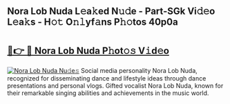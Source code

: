 ## Nora Lob Nuda L𝚎a𝚔ed N𝚞𝚍e - Part-SGk Vi𝚍𝚎o L𝚎a𝚔s - H𝚘𝚝 O𝚗𝚕yf𝚊ns P𝚑𝚘tos 40p0a

# <h2><a href="http://kf2spc4.oniu.top/?m=Nora+Lob+Nuda">🔗👉 🔴 Nora Lob Nuda P𝚑ot𝚘𝚜 V𝚒d𝚎o</a></h2>

[![Nora Lob Nuda Nu𝚍e𝚜](https://i.imgur.com/0qMVB7G.gif)](http://kf2spc4.oniu.top/?m=Nora+Lob+Nuda)
Social media personality Nora Lob Nuda, recognized for disseminating dance and lifestyle ideas through dance presentations and personal vlogs. Gifted vocalist Nora Lob Nuda, known for their remarkable singing abilities and achievements in the music world.  
